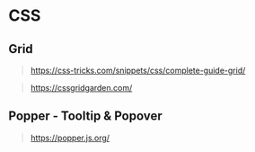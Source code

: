 # CSS
## Grid
> https://css-tricks.com/snippets/css/complete-guide-grid/

> https://cssgridgarden.com/

## Popper - Tooltip & Popover
> https://popper.js.org/
